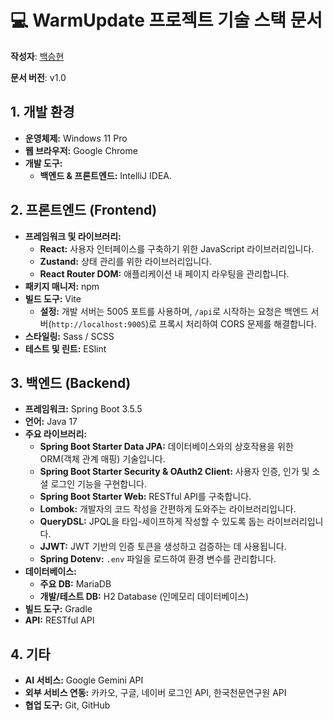 # 💻 WarmUpdate 프로젝트 기술 스택 문서

**작성자**: [백승현](https://github.com/sirosho)

**문서 버전**: v1.0


## 1. 개발 환경

* **운영체제:** Windows 11 Pro
* **웹 브라우저:** Google Chrome
* **개발 도구:**
    * **백엔드 & 프론트엔드:** IntelliJ IDEA.



## 2. 프론트엔드 (Frontend)


* **프레임워크 및 라이브러리:**
    * **React:** 사용자 인터페이스를 구축하기 위한 JavaScript 라이브러리입니다.
    * **Zustand:** 상태 관리를 위한 라이브러리입니다.
    * **React Router DOM:** 애플리케이션 내 페이지 라우팅을 관리합니다.
* **패키지 매니저:** npm
* **빌드 도구:** Vite
    * **설정:** 개발 서버는 5005 포트를 사용하며, `/api`로 시작하는 요청은 백엔드 서버(`http://localhost:9005`)로 프록시 처리하여 CORS 문제를 해결합니다.
* **스타일링:** Sass / SCSS
* **테스트 및 린트:** ESlint


## 3. 백엔드 (Backend)

* **프레임워크:** Spring Boot 3.5.5
* **언어:** Java 17
* **주요 라이브러리:**
    * **Spring Boot Starter Data JPA:** 데이터베이스와의 상호작용을 위한 ORM(객체 관계 매핑) 기술입니다.
    * **Spring Boot Starter Security & OAuth2 Client:** 사용자 인증, 인가 및 소셜 로그인 기능을 구현합니다.
    * **Spring Boot Starter Web:** RESTful API를 구축합니다.
    * **Lombok:** 개발자의 코드 작성을 간편하게 도와주는 라이브러리입니다.
    * **QueryDSL:** JPQL을 타입-세이프하게 작성할 수 있도록 돕는 라이브러리입니다.
    * **JJWT:** JWT 기반의 인증 토큰을 생성하고 검증하는 데 사용됩니다.
    * **Spring Dotenv:** `.env` 파일을 로드하여 환경 변수를 관리합니다.
* **데이터베이스:**
    * **주요 DB:** MariaDB
    * **개발/테스트 DB:** H2 Database (인메모리 데이터베이스)
* **빌드 도구:** Gradle
* **API:** RESTful API



## 4. 기타

* **AI 서비스:** Google Gemini API
* **외부 서비스 연동:** 카카오, 구글, 네이버 로그인 API, 한국천문연구원 API
* **협업 도구:** Git, GitHub